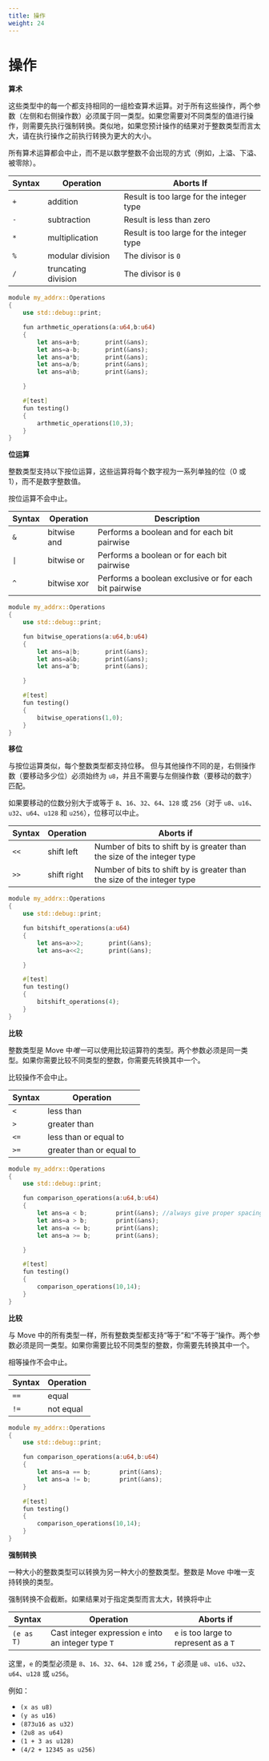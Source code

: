 ```yaml
---
title: 操作
weight: 24
---
```


# 操作

**算术**

这些类型中的每一个都支持相同的一组检查算术运算。对于所有这些操作，两个参数（左侧和右侧操作数）必须属于同一类型。如果您需要对不同类型的值进行操作，则需要先执行强制转换。类似地，如果您预计操作的结果对于整数类型而言太大，请在执行操作之前执行转换为更大的大小。

所有算术运算都会中止，而不是以数学整数不会出现的方式（例如，上溢、下溢、被零除）。

<!-- # Operations

**Arthmetic**

Each of these types supports the same set of checked arithmetic operations. For all of these operations, both arguments (the left and right side operands) _must_ be of the same type. If you need to operate over values of different types, you will need to first perform a cast. Similarly, if you expect the result of the operation to be too large for the integer type, perform a cast to a larger size before performing the operation.

All arithmetic operations abort instead of behaving in a way that mathematical integers would not (e.g., overflow, underflow, divide-by-zero). -->

| Syntax | Operation           | Aborts If                                |
| ------ | ------------------- | ---------------------------------------- |
| `+`    | addition            | Result is too large for the integer type |
| `-`    | subtraction         | Result is less than zero                 |
| `*`    | multiplication      | Result is too large for the integer type |
| `%`    | modular division    | The divisor is `0`                       |
| `/`    | truncating division | The divisor is `0`                       |

```rust
module my_addrx::Operations
{
    use std::debug::print;

    fun arthmetic_operations(a:u64,b:u64)
    {
        let ans=a+b;       print(&ans);
        let ans=a-b;       print(&ans);
        let ans=a*b;       print(&ans); 
        let ans=a/b;       print(&ans);
        let ans=a%b;       print(&ans);

    }

    #[test]
    fun testing()
    {
        arthmetic_operations(10,3);
    }
}
```

**位运算**

整数类型支持以下按位运算，这些运算将每个数字视为一系列单独的位（0 或 1），而不是数字整数值。

按位运算不会中止。

<!-- **Bitwise**

The integer types support the following bitwise operations that treat each number as a series of individual bits, either 0 or 1, instead of as numerical integer values.

Bitwise operations do not abort. -->

| Syntax | Operation   | Description                                           |
| ------ | ----------- | ----------------------------------------------------- |
| `&`    | bitwise and | Performs a boolean and for each bit pairwise          |
| `\|`   | bitwise or  | Performs a boolean or for each bit pairwise           |
| `^`    | bitwise xor | Performs a boolean exclusive or for each bit pairwise |

```rust
module my_addrx::Operations
{
    use std::debug::print;

    fun bitwise_operations(a:u64,b:u64)
    {
        let ans=a|b;       print(&ans);
        let ans=a&b;       print(&ans);
        let ans=a^b;       print(&ans);  

    }

    #[test]
    fun testing()
    {
        bitwise_operations(1,0);
    }
}
```

**移位**

与按位运算类似，每个整数类型都支持位移。  但与其他操作不同的是，右侧操作数（要移动多少位）必须始终为 `u8`，并且不需要与左侧操作数（要移动的数字）匹配。

如果要移动的位数分别大于或等于 `8`、`16`、`32`、`64`、`128` 或 `256`（对于 `u8`、`u16`、`u32`、`u64`、`u128` 和 `u256`），位移可以中止。

<!-- **Bitshift**

Similar to the bitwise operations, each integer type supports bit shifts. But unlike the other operations, the righthand side operand (how many bits to shift by) must _always_ be a `u8` and need not match the left side operand (the number you are shifting).

Bit shifts can abort if the number of bits to shift by is greater than or equal to `8`, `16`, `32`, `64`, `128` or `256` for `u8`, `u16`, `u32`, `u64`, `u128` and `u256` respectively. -->

| Syntax | Operation   | Aborts if                                                               |
| ------ | ----------- | ----------------------------------------------------------------------- |
| `<<`   | shift left  | Number of bits to shift by is greater than the size of the integer type |
| `>>`   | shift right | Number of bits to shift by is greater than the size of the integer type |

```rust
module my_addrx::Operations
{
    use std::debug::print;

    fun bitshift_operations(a:u64)
    {
        let ans=a>>2;       print(&ans);
        let ans=a<<2;       print(&ans);

    }

    #[test]
    fun testing()
    {
        bitshift_operations(4);
    }
}
```

**比较**

整数类型是 Move 中*唯一*可以使用比较运算符的类型。两个参数必须是同一类型。如果你需要比较不同类型的整数，你需要先转换其中一个。

比较操作不会中止。

<!-- **Comparision**

Integer types are the _only_ types in Move that can use the comparison operators. Both arguments need to be of the same type. If you need to compare integers of different types, you will need to cast one of them first.

Comparison operations do not abort. -->

| Syntax | Operation                |
| ------ | ------------------------ |
| `<`    | less than                |
| `>`    | greater than             |
| `<=`   | less than or equal to    |
| `>=`   | greater than or equal to |

```rust
module my_addrx::Operations
{
    use std::debug::print;

    fun comparison_operations(a:u64,b:u64)
    {
        let ans=a < b;        print(&ans); //always give proper spacing between comparison operator and the operands
        let ans=a > b;        print(&ans);
        let ans=a <= b;       print(&ans);  
        let ans=a >= b;       print(&ans);  

    }

    #[test]
    fun testing()
    {
        comparison_operations(10,14);
    }
}
```

**比较**

与 Move 中的所有类型一样，所有整数类型都支持“等于”和“不等于”操作。两个参数必须是同一类型。如果你需要比较不同类型的整数，你需要先转换其中一个。

相等操作不会中止。

<!-- **Equality**

Like all types with drop in Move, all integer types support the "equal" and "not equal" operations. Both arguments need to be of the same type. If you need to compare integers of different types, you will need to cast one of them first.

Equality operations do not abort. -->

| Syntax | Operation |
| ------ | --------- |
| `==`   | equal     |
| `!=`   | not equal |

```rust
module my_addrx::Operations
{
    use std::debug::print;

    fun comparison_operations(a:u64,b:u64)
    {
        let ans=a == b;        print(&ans);
        let ans=a != b;        print(&ans);
    }

    #[test]
    fun testing()
    {
        comparison_operations(10,14);
    }
}
```

**强制转换**

一种大小的整数类型可以转换为另一种大小的整数类型。整数是 Move 中唯一支持转换的类型。

强制转换不会截断。如果结果对于指定类型而言太大，转换将中止

<!-- **Casting**

Integer types of one size can be cast to integer types of another size. Integers are the only types in Move that support casting.

Casts _do not_ truncate. Casting will abort if the result is too large for the specified type -->

| Syntax     | Operation                                            | Aborts if                              |
| ---------- | ---------------------------------------------------- | -------------------------------------- |
| `(e as T)` | Cast integer expression `e` into an integer type `T` | `e` is too large to represent as a `T` |

这里，`e` 的类型必须是 `8`、`16`、`32`、`64`、`128` 或 `256`，`T` 必须是 `u8`、`u16`、`u32`、`u64`、`u128` 或 `u256`。

<!-- Here, the type of `e` must be `8`, `16`, `32`, `64`, `128` or `256` and `T` must be `u8`, `u16`, `u32`, `u64`, `u128` or `u256`. -->

例如：

* `(x as u8)`
* `(y as u16)`
* `(873u16 as u32)`
* `(2u8 as u64)`
* `(1 + 3 as u128)`
* `(4/2 + 12345 as u256)`
